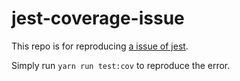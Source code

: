 # jest-coverage-issue

This repo is for reproducing [a issue of jest](https://github.com/facebook/jest/issues/9698).

Simply run `yarn run test:cov` to reproduce the error.
